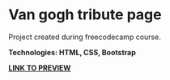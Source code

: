 # Van gogh tribute page

Project created during freecodecamp course.

**Technologies: HTML, CSS, Bootstrap**

<a href="https://karminkarmen.github.io/vangogh-tribute/">**LINK TO PREVIEW**</a>
